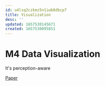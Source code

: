 ```yaml
---
id: u4lsq2czkmz5n1iwb8dbcp7
title: Visualization
desc: ''
updated: 1657530145671
created: 1657530095851
---
```


# M4 Data Visualization

It's perception-aware

[Paper](https://columbiaviz.github.io/files/papers/m4.pdf)


